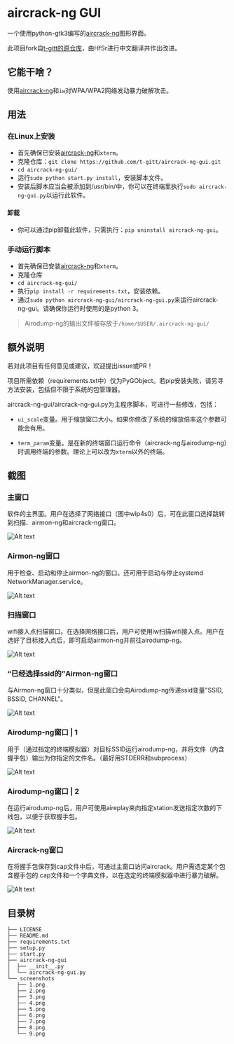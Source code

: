 # aircrack-ng GUI

一个使用python-gtk3编写的[aircrack-ng](https://www.github.com/aircrack-ng/aircrack-ng)图形界面。 

此项目fork自[t-gitt的原仓库](https://github.com/t-gitt/aircrack-ng-gui)，由HfSr进行中文翻译并作出改进。

## 它能干啥？
使用[aircrack-ng](https://www.github.com/aircrack-ng/aircrack-ng)和`iw`对WPA/WPA2网络发动暴力破解攻击。

## 用法
### 在Linux上安装
* 首先确保已安装[aircrack-ng](https://www.github.com/aircrack-ng/aircrack-ng)和`xterm`。
* 克隆仓库：`git clone https://github.com/t-gitt/aircrack-ng-gui.git`
* `cd aircrack-ng-gui/`
* 运行`sudo python start.py install`，安装脚本文件。
* 安装后脚本应当会被添加到/usr/bin/中，你可以在终端里执行`sudo aircrack-ng-gui.py`以运行此软件。

#### 卸载
* 你可以通过pip卸载此软件，只需执行：`pip uninstall aircrack-ng-gui`。


### 手动运行脚本
* 首先确保已安装[aircrack-ng](https://www.github.com/aircrack-ng/aircrack-ng)和`xterm`。
* 克隆仓库
* `cd aircrack-ng-gui/`
* 执行`pip install -r requirements.txt`，安装依赖。 
* 通过`sudo python aircrack-ng-gui/aircrack-ng-gui.py`来运行aircrack-ng-gui。请确保你运行时使用的是python 3。

> Airodump-ng的输出文件被存放于`/home/$USER/.aircrack-ng-gui/`

## 额外说明
若对此项目有任何意见或建议，欢迎提出issue或PR！

项目所需依赖（requirements.txt中）仅为PyGObject。若pip安装失败，请另寻方法安装，包括但不限于系统的包管理器。

aircrack-ng-gui/aircrack-ng-gui.py为主程序脚本，可进行一些修改，包括：

* `ui_scale`变量。用于缩放窗口大小。如果你修改了系统的缩放倍率这个参数可能会有用。

* `term_param`变量。是在新的终端窗口运行命令（aircrack-ng与airodump-ng）时调用终端的参数。理论上可以改为`xterm`以外的终端。


## 截图

### 主窗口
软件的主界面。用户在选择了网络接口（图中wlp4s0）后，可在此窗口选择跳转到扫描、airmon-ng和aircrack-ng窗口。

![Alt text](screenshots/1.png?raw=true "ScreenShot 1")

### Airmon-ng窗口
用于检查、启动和停止airmon-ng的窗口。还可用于启动与停止systemd NetworkManager.service。

![Alt text](screenshots/9.png?raw=true "ScreenShot 9")

### 扫描窗口
wifi接入点扫描窗口。在选择网络接口后，用户可使用iw扫描wifi接入点。用户在选好了目标接入点后，即可启动airmon-ng并前往airodump-ng。

![Alt text](screenshots/2.png?raw=true "ScreenShot 2")

### “已经选择ssid的”Airmon-ng窗口
与Airmon-ng窗口十分类似，但是此窗口会向Airodump-ng传递ssid变量"SSID, BSSID, CHANNEL"。

![Alt text](screenshots/3.png?raw=true "ScreenShot 3")

### Airodump-ng窗口 | 1
用于（通过指定的终端模拟器）对目标SSID运行airodump-ng，并将文件（内含握手包）输出为你指定的文件名。（最好用STDERR和subprocess）

![Alt text](screenshots/5.png?raw=true "ScreenShot 5")



### Airodump-ng窗口 | 2
在运行airodump-ng后，用户可使用aireplay来向指定station发送指定次数的下线包，以便于获取握手包。

![Alt text](screenshots/6.png?raw=true "ScreenShot 6")

### Aircrack-ng窗口
在将握手包保存到cap文件中后，可通过主窗口访问aircrack。用户需选定某个包含握手包的.cap文件和一个字典文件，以在选定的终端模拟器中进行暴力破解。

![Alt text](screenshots/8.png?raw=true "ScreenShot 8")

## 目录树
```
├── LICENSE
├── README.md
├── requirements.txt
├── setup.py
├── start.py
├── aircrack-ng-gui
│  ├── __init__.py
│  └── aircrack-ng-gui.py
└── screenshots
   ├── 1.png
   ├── 2.png
   ├── 3.png
   ├── 4.png
   ├── 5.png
   ├── 6.png
   ├── 7.png
   ├── 8.png
   └── 9.png
```
